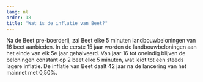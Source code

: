 ```yaml
---
lang: nl
order: 18
title: "Wat is de inflatie van Beet?"
---
```


Na de Beet pre-boerderij, zal Beet elke 5 minuten landbouwbeloningen van 16 beet aanbieden. In de eerste 15 jaar worden de landbouwbeloningen aan het einde van elk 5e jaar gehalveerd. Van jaar 16 tot oneindig blijven de beloningen constant op 2 beet elke 5 minuten, wat leidt tot een steeds lagere inflatie. De inflatie van Beet daalt 42 jaar na de lancering van het mainnet met 0,50%.

